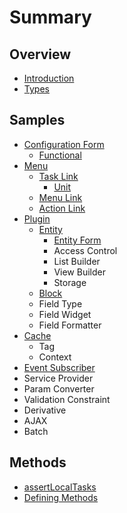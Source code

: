# Summary

## Overview

* [Introduction](README.md)
* [Types](types.md)

## Samples

* [Configuration Form](configuration-form.md)
  * [Functional](configuration-form/functional.md)
* [Menu](menu.md)
  * [Task Link](menu/task-link.md)
    * [Unit](menu/task-link/unit.md)
  * [Menu Link](menu/menu-link.md)
  * [Action Link](menu/action-link.md)
* [Plugin](plugin.md)
  * [Entity](plugin/entity.md)
    * [Entity Form](plugin/entity/entity-form.md)
    * Access Control
    * List Builder
    * View Builder
    * Storage
  * [Block](plugin/block.md)
  * Field Type
  * Field Widget
  * Field Formatter
* [Cache](cache.md)
  * Tag
  * Context
* [Event Subscriber](event-subscriber.md)
* Service Provider
* Param Converter
* Validation Constraint
* Derivative
* AJAX
* Batch

## Methods

* [assertLocalTasks](methods/assertlocaltasks.md)
* [Defining Methods](methods.md)


